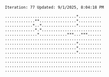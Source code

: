 `Iteration: 77 Updated: 9/1/2025, 8:04:18 PM`
<!-- GOL_START -->
`...............................*..........`</br>
`.............**................*..........`</br>
`............*..*...............*..........`</br>
`.............*.*..........................`</br>
`..............*............***...***......`</br>
`..........................................`</br>
`...............................*..........`</br>
`...............................*..........`</br>
`...............................*..........`</br>
`..........................................`</br>
`..........................................`</br>
`..........................................`</br>
`..........................................`</br>
<!-- GOL_END -->
